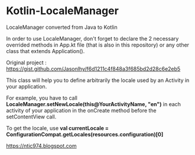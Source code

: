 # Kotlin-LocaleManager
LocaleManager converted from Java to Kotlin

In order to use LocaleManager, don't forget to declare the 2 necessary overrided methods in App.kt file (that is also in this repository) or any other class that extends Application().

Original project :
https://gist.github.com/Jasonlhy/f6d1211c4f848a3f685bd2d28c6e2eb5

This class will help you to define arbitrarily the locale used by an Activity in your application.

For example, you have to call **LocaleManager.setNewLocale(this@YourActivityName, "en")** in each activity of your application in the onCreate method before the setContentView call.

To get the locale, use **val currentLocale = ConfigurationCompat.getLocales(resources.configuration)[0]**

https://ntic974.blogspot.com
